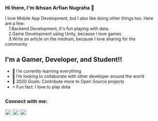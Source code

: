 ### Hi there, I'm Ikhsan Arfian Nugraha 👋
I love Mobile App Development, but I also like doing other things too. Here are a few: <br/>
&nbsp;&nbsp;&nbsp;1.Backend Development, It's fun playing with data. <br/>
&nbsp;&nbsp;&nbsp;2.Game Development using Unity, because I love games <br/>
&nbsp;&nbsp;&nbsp;3.Write an article on the medium, because I love sharing for the community

## I'm a Gamer, Developer, and Student!!

- 🌱 I’m currently learning everything
- 👯 I’m looking to collaborate with other developer around the world
- 🥅 2020 Goals: Contribute more to Open Source projects
- ⚡ Fun fact: I love to play dota

### Connect with me:

[<img align="left" alt="codeSTACKr | Twitter" width="22px" src="https://cdn.jsdelivr.net/npm/simple-icons@v3/icons/twitter.svg" />][twitter]
[<img align="left" alt="codeSTACKr | LinkedIn" width="22px" src="https://cdn.jsdelivr.net/npm/simple-icons@v3/icons/linkedin.svg" />][linkedin]
[<img align="left" alt="codeSTACKr | Instagram" width="22px" src="https://cdn.jsdelivr.net/npm/simple-icons@v3/icons/instagram.svg" />][instagram]

<br />

[twitter]: https://twitter.com/ikhsan_arfian
[instagram]: https://www.instagram.com/ikhsrf
[linkedin]: https://www.linkedin.com/in/ikhsan-arfian-8349a8191
